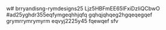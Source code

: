 w# brryandisng-rymdesigns25
Ljz5HBFmEE65lFxiDzIiQCbwO
#ad25yghdr355eqfymgeqhhjqfq
gqhqjqhqeg2hgqeqegqef
grymrrymrymyrm
eqvyj2225y45
fqewqef
sfv
